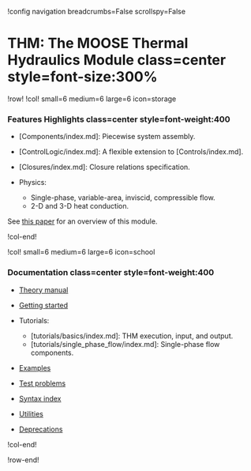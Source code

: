 !config navigation breadcrumbs=False scrollspy=False

# THM: The MOOSE Thermal Hydraulics Module class=center style=font-size:300%

!row!
!col! small=6 medium=6 large=6 icon=storage

### Features Highlights class=center style=font-weight:400

- [Components/index.md]: Piecewise system assembly.
- [ControlLogic/index.md]: A flexible extension to [Controls/index.md].
- [Closures/index.md]: Closure relations specification.
- Physics:

  - Single-phase, variable-area, inviscid, compressible flow.
  - 2-D and 3-D heat conduction.

See [this paper](https://joss.theoj.org/papers/10.21105/joss.06146) for an overview of this module.

!col-end!

!col! small=6 medium=6 large=6 icon=school

### Documentation class=center style=font-weight:400

- [Theory manual](modules/thermal_hydraulics/theory_manual/index.md)
- [Getting started](modules/thermal_hydraulics/getting_started.md)
- Tutorials:

  - [tutorials/basics/index.md]: THM execution, input, and output.
  - [tutorials/single_phase_flow/index.md]: Single-phase flow components.

- [Examples](modules/thermal_hydraulics/examples/index.md)
- [Test problems](modules/thermal_hydraulics/test_problems/index.md)
- [Syntax index](modules/thermal_hydraulics/syntax.md)
- [Utilities](modules/thermal_hydraulics/utilities.md)
- [Deprecations](modules/thermal_hydraulics/deprecations/index.md)

!col-end!

!row-end!
